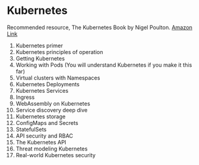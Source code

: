# Kubernetes

Recommended resource, The Kubernetes Book by Nigel Poulton. [Amazon Link](https://www.amazon.com/Kubernetes-Book-Nigel-Poulton/)

1. Kubernetes primer
2. Kubernetes principles of operation
3. Getting Kubernetes
4. Working with Pods (You will understand Kubernetes if you make it this far)
5. Virtual clusters with Namespaces
6. Kubernetes Deployments
7. Kubernetes Services
8. Ingress
9. WebAssembly on Kubernetes
10. Service discovery deep dive
11. Kubernetes storage
12. ConfigMaps and Secrets
13. StatefulSets
14. API security and RBAC
15. The Kubernetes API
16. Threat modeling Kubernetes
17. Real-world Kubernetes security

